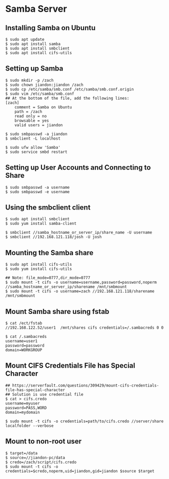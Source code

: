 Samba Server
============

## Installing Samba on Ubuntu

    $ sudo apt update
    $ sudo apt install samba
    $ sudo apt install smbclient
    $ sudo apt install cifs-utils

## Setting up Samba

    $ sudo mkdir -p /zach
    $ sudo chown jiandon:jiandon /zach
    $ sudo cp /etc/samba/smb.conf /etc/samba/smb.conf.origin
    $ sudo vim /etc/samba/smb.conf
    ## At the bottom of the file, add the following lines:
    [zach]
        comment = Samba on Ubuntu
        path = /zach
        read only = no
        browsable = yes
        valid users = jiandon

    $ sudo smbpasswd -a jiandon
    $ smbclient -L localhost

    $ sudo ufw allow 'Samba'
    $ sudo service smbd restart

## Setting up User Accounts and Connecting to Share

    $ sudo smbpasswd -a username
    $ sudo smbpasswd -e username

## Using the smbclient client

    $ sudo apt install smbclient
    $ sudo yum install samba-client

    $ smbclient //samba_hostname_or_server_ip/share_name -U username
    $ smbclient //192.168.121.118/josh -U josh


## Mounting the Samba share

    $ sudo apt install cifs-utils
    $ sudo yum install cifs-utils

    ## Note: file_mode=0777,dir_mode=0777
    $ sudo mount -t cifs -o username=username,password=password,noperm //samba_hostname_or_server_ip/sharename /mnt/smbmount
    $ sudo mount -t cifs -o username=zach //192.168.121.118/sharename /mnt/smbmount

## Mount Samba share using fstab

    $ cat /ect/fstab
    //192.168.122.52/user1  /mnt/shares cifs credentials=/.sambacreds 0 0

    $ cat /.sambacreds
    username=user1
    password=password
    domain=WORKGROUP

## Mount CIFS Credentials File has Special Character

    ## https://serverfault.com/questions/309429/mount-cifs-credentials-file-has-special-character
    ## Solution is use credential file
    $ cat > cifs.credo
    username=myuser
    password=PASS,WORD
    domain=mydomain

    $ sudo mount -t cifs -o credentials=path/to/cifs.credo //server/share localfolder --verbose

## Mount to non-root user

    $ target=/data
    $ source=//jiandon-pc/data
    $ credo=/zach/script/cifs.credo
    $ sudo mount -t cifs -o credentials=$credo,noperm,uid=jiandon,gid=jiandon $source $target
